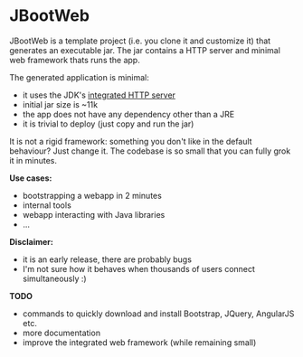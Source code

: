 JBootWeb
========

JBootWeb is a template project (i.e. you clone it and customize it) that
generates an executable jar. The jar contains a HTTP server and minimal
web framework thats runs the app.

The generated application is minimal:
 - it uses the JDK's [integrated HTTP server](http://docs.oracle.com/javase/7/docs/jre/api/net/httpserver/spec/com/sun/net/httpserver/package-summary.html)
 - initial jar size is ~11k
 - the app does not have any dependency other than a JRE
 - it is trivial to deploy (just copy and run the jar)

It is not a rigid framework: something you don't like in the default
behaviour? Just change it. The codebase is so small that you can fully
grok it in minutes.

**Use cases:**
 - bootstrapping a webapp in 2 minutes
 - internal tools
 - webapp interacting with Java libraries
 - ...

**Disclaimer:**
 - it is an early release, there are probably bugs
 - I'm not sure how it behaves when thousands of users connect simultaneously :)

**TODO**
 - commands to quickly download and install Bootstrap, JQuery, AngularJS etc.
 - more documentation
 - improve the integrated web framework (while remaining small)
